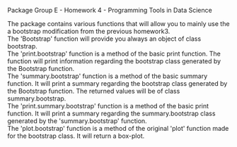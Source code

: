 Package Group E - Homework 4 - Programming Tools in Data Science

The package contains various functions that will allow you to mainly use the a bootstrap modification from the previous homework3.    
The 'Bootstrap' function will provide you always an object of class bootstrap.    
The 'print.bootstrap' function is a method of the basic print function. The function will print information regarding the bootstrap class generated by the Bootstrap function.    
The 'summary.bootstrap' function is a method of the basic summary function. It will print a summary regarding the bootstrap class generated by the Bootstrap function. The returned values will be of class summary.bootstrap.    
The 'print.summary.bootstrap' function is a method of the basic print function. It will print a summary regarding the summary.bootstrap class generated by the 'summary.bootstrap' function.    
The 'plot.bootstrap' function is a method of the original 'plot' function made for the bootstrap class. It will return a box-plot.
